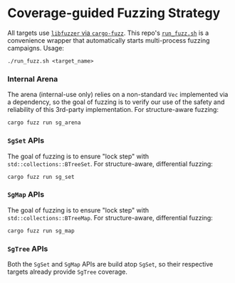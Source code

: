 # Coverage-guided Fuzzing Strategy

All targets use [`libfuzzer` via `cargo-fuzz`](https://rust-fuzz.github.io/book/introduction.html).
This repo's [`run_fuzz.sh`](../run_fuzz.sh) is a convenience wrapper that automatically starts multi-process fuzzing campaigns.
Usage:

```
./run_fuzz.sh <target_name>
```

### Internal Arena

The arena (internal-use only) relies on a non-standard `Vec` implemented via a dependency, so the goal of fuzzing is to verify our use of the safety and reliability of this 3rd-party implementation.
For structure-aware fuzzing:

```
cargo fuzz run sg_arena
```

### `SgSet` APIs

The goal of fuzzing is to ensure "lock step" with `std::collections::BTreeSet`.
For structure-aware, differential fuzzing:

```
cargo fuzz run sg_set
```

### `SgMap` APIs

The goal of fuzzing is to ensure "lock step" with `std::collections::BTreeMap`.
For structure-aware, differential fuzzing:

```
cargo fuzz run sg_map
```

### `SgTree` APIs

Both the `SgSet` and `SgMap` APIs are build atop `SgSet`, so their respective targets already provide `SgTree` coverage.